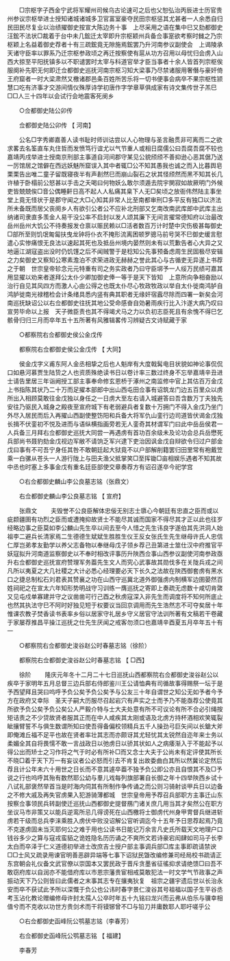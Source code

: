 <!-- { "loadSidebar": true } -->
　　□宗枢字子西金宁武将军耀州司候乌古论速可之后也父恕弘治丙辰进士历官贵州参议宗枢举进士授知诸城诸城多卫官富室豪夺民田宗枢惩其尤甚者一人余悉自归民田民尽复业以治绩擢御史按宣大陈边务十事　上尽采用之语在集中巳又劾都御史汪鋐不法状□裁着于台中未几鋐迁太宰即升宗枢颖州兵备佥事寔欲考察时雠之乃宗枢颖上名益着御史荐者十有三疏鋐竟无隙施焉鋐罢乃升河南参议副使会　上谒陵承天诸守臣率以罪系乃迁宗枢参政顷之再迁按察使有扈从功方召用以母忧归会虏入山西大掠至平阳抚镇多以不职谴罢时太宰与科道官举才臣当事者十余人皆首列宗枢俟服阕补先职无何即迁佥都御史巡抚河南宗枢习知大梁事乃尽禁诸服用奢僭与豪奸倚王府窟者一时大梁肃然又檄诸郡邑条百姓所苦乐将一切书便事会病卒不果宗枢性颕慧口吃有济事才交游间情仪殊厚诗学初唐作字学章草俱成家有诗文集传世子羔巳□□人三十四年以会试行会地震客死阌乡 

　　○佥都御史陆公卯传 

　　佥都御史陆公卯传 【 河南】 

　　公名□字秀卿嘉善人读书耻时师训诂尝以人心物理与圣言融贯非可离而二之欲求畧去名筌直车丸住哲而发愤笃行谊尤以气节重人或相日腐儒公曰吾腐吾腐不较也嘉靖丙戌举进士授南京刑部主事道自河间郡守某见公貌颀颀不善抑逊心恶其倨乃送一厉馆居之馆僻在西远妖魅所窟误入其中者辄□公不知其愚我也诚之而入比暮舆皂栗栗告出唯二童子留既寝夜半有声剨然巳而崩山裂石之状其怪颀然而黑不知其长几许植于卧榻前公怒甚以手击之夭喝曰何物妖么敢尔须遁去院宇閴寂如故厥明门外候吏皆兢兢俟□音公偶睡鼾日高不起人人私痛其臬下人无□矣顷之放衙伟然陆主事坐堂上竟无怪状于是郡守闻之大□心知其非常人比至南都审刑□多平反有独□以济法所未备既而居父丧阕乡人有欲引公者公不应补北刑部又乞南改南武库郎中武库主出纳诸司隶直多羡金人易干没公率不启封以发人颂其廉下无间言擢常德知府以治最改岳州岳州大饥公不待奏报发仓禀以赈民赖以□活者数百万计时楚中灾伤极甚每御史□部所至则饥氓匍匐扶曳龙钟将仆衣不掩形流离困顿罗骢马前号哭不巳御史缓言慰遣心实惨痛恨无良法以速起其死也及抵岳州境内晏然则未有以荒歉告者心大异之又地逼江湖寇盗出没时仍饥馑之后不闻贼警于是稔知公先事预备虑周生民固极尽安辑之力矣御史又察知公寒素澹泊不求荣进政无赫赫之誉此其心与古循吏无异遂上书荐之于朝　世宗皇帝轸念元元特重有司之务实政者乃曰守臣垹予一人绥万民绩可嘉其用显擢以劝来者遂拜公太仆少卿加御史俸一等于是天下皆知　上意所向争相奋励以治行自见其风四方而激人心由公得之也既太仆尽心牧政牧政以举自太仆徙南鸿胪自鸿胪徙南光禄稽检会计条绪具悉内竖有典其职者无缘奸宿蠧尽除而四署一新矣会河南巡抚缺诏公以右佥都御史往抚其地公受命感奋自効暑雨疾行比入汴遂大病乃叹曰宣劳毕命以上报　天子微臣责也其不得竭犬马之力以负初志臣死且有余愧不得巳乞骸骨归归三月而卒年五十五所著有风雅辑畧传习辨疑古文诗赋藏于家 

　　○都察院右佥都御史侯公金戊传 

　　都察院右佥都御史侯公金戊传 【 大同】 

　　侯金戊字义甫东阿人金丞相挚之后也人魁岸有大度戟髯电目状貌如神论事侃侃口如悬河慕贾生陆贽之人也资质殊绝读书日以卷计率三数过终身不忘举嘉靖辛丑进士请告里居三年诣阙授工部主事奉命修玄恩桥于涿州之南监修中官上其估百万金戊上书指陈其状乃二十万而足擢本部郎中出山西屯田佥事有诏筑龙门边五百里众以虏所出入相顾莫敢往金戊独以身任之一日虏大至左右请入城避答曰吾含数万丁夫独先安往乃驱民入城身之殿夜至宣府城下有老弱避兵者复数十万拥门不得入金戊乃坐门外尽入居民而后入再擢山西副使整饬阳和兵备大将军仇山銮行边司道皆伏谒金戊独长揖不伏銮初不悦及进而与语纵横指画旁若无人銮奇其材谓军门曰此中岳岳侯君一人兵备三月拜右佥都御史巡抚大同尝一再遇虏有首功百余级未及论功会总兵岳懋死兵部尚书聂豹劾金戊视边军敝不请饷乏军兴逮下吏治因讽金戊自辩欲令归过户部金戊曰事有不可吾宁身任其咎不敢朝廷起大狱竟不以户部解削籍罢归田里常有袍戴笠乘一白骡从苍头一人游行陇上与田夫渔父抵掌笑□至挥锄□亩相娱乐遇者不知其故中丞也时塞上多事金戊有重名廷臣部使交章奏荐方有诏召遂卒今祀学宫 

　　○右佥都御史麟山李公良墓志铭（张鼎文） 

　　右佥都御史麟山李公良墓志铭 【 宣府】 

　　张鼎文 
　　夫毁誉不公良臣解体忠佞无别志士隳心今朝廷有忠直之臣而或以疵颣疆圉有功烈之臣而或遭掩抑故贤士不能尽其诚而国家不得尽其才正以此也往岁经略边事之臣莫如李公麟山先生卒以间去至今人惜之先生讳良字遂伯其先洪洞人始祖李二避兵长清家焉二生德德生斌斌生胜胜生仪王反女张氏生先生继母许氏人忠信仁厚岂弟孝友勤学以养父志备物以奉继母戊子领乡荐己丑第进士筮仕汉中府推官平妖寇拟升河南道监察御史以不奉时相改评事历升陜西佥事山西参议副使河南参政亟升右佥都御史巡抚宣府赞理军务葢先生文人而究心武事故其勋伐多在关陇兵戎之间凡所以夷夏之大几社稷之大计必悉心经理要必天下长久之法故在陜西御套虏有黑水口之捷总制松石刘君表其赞襄之功在山西守巡冀北道外御强虏内制横军边圉晏然百姓祠祀之在宣太六年知形势明战守习训练一膺巡抚之寄即上奏疏无虑数十咸切肯綮又见屯戍单寡建并守之议凿凿可行己酉之秋虏寇深入非先生而调度将不知何所底止也然其执法守巳不阿时好独见短于权要议当回京调用而先生浩然志不可夺矣居十年惟课农教子焚香读书表率乡俗以居家守礼居乡守义居官守法训所著有文稿若干卷藏于家屡荐推昌平操江巡抚之仕先生厌闻之戒客勿须口也嘉靖辛酉夏五月卒年五十有一 

　　○都察院右佥都御史浚谷赵公时春墓志铭（徐阶） 

　　都察院右佥都御史浚谷赵公时春墓志铭 【 □西】 

　　徐阶 
　　隆庆元年冬十二月二十七日巡抚山西都察院右佥都御史浚谷赵公以疾卒于家明年五月总督三边兵部右侍郎鉴川王公请恤典有司循故事得赐祭一坛于是予西望拜且哭曰呜呼予负公矣予负公矣予与公友三十年自谓世之知公无如予者今予方在政府又幸际　圣天子嗣大历服尽召起岩穴有声实之士而予乃不能亟荐公使竟其所欲予负公矣予负公矣公人严毅介特与士大夫处意有所不可议论有所不合必引绳按矩诘责之不少贷故贤者服其正而在中人咸疾其太刚或语及北虏方持杯酒相欢笑辄裂眦攘臂誓不与俱生数谓所知曰使吾得备偏校领精兵五千人操劲弓巨矢间以长鎗大斧即俺滩丘福不足平也故在贤者率壮其志而亦颇讶其尤轻忧其太锐然自迩年来士务以柔媚全其自将畏懦不敢一言战政日以弛虏日以骄其状如人之病痿渐入于不能起予以得公出而矫士之习作将之气于时必有所补□而又念士大夫于公尚未有定评使其所长不晓□着于天下万一有妄议者公必怒而引去不肯复出故委曲白其所以然冀论定然后荐且计公年未六十用世之日长而不意其遽卒葢不独予负公即公亦且自恨其不及□予说之行也呜呼其殆有数然耶公幼与羣儿戏每列旗部署自长御之年十四举陜西乡试十八试礼部褒然举首当是时海内伺其有所制作争传诵之而公则习骑射谈甲兵日以边备之不修大戚及再失官虏果入犯游骑薄都城　世宗皇帝用予荐召兵部职方主事迁山东按察佥事领民兵转副使迁巡抚山西都御史提督鴈门诸关庶几用当其才矣然公在职方坐议马市非策又以能兵逆鸾所忌几得谤死在山西檄将士御虏代州身甲冑督兵继进斩虏若干级而总兵李涞乘胜入虏伏中败没诏解公官听调迄今十五年予日思荐起焉乃竟不克遂虏固未当灭耶何公之难于用也公读书日能记万余言凡史氏所载天文地理户口钱谷多少之算与寇戎蛮貊之诡姓隐名历历诵之不爽所文若诗豪宕闳肆如司马子长李太白而卒泽于仁义道德初举进士改庶吉士授户部主事调兵部□库主事即疏请禁谀□□士风又疏录用谏官明善恶辟异端等七事下诏狱民曁改编修兼司经局校书疏请正东宫朝会礼仪备文武官僚以崇国本又罢民政于晋斥贪墨省征徭抑求请绝馈□曰吾不敢窃府库以自润亦不能借府库以市恩宗藩贵宦相戒莫敢犯法一时文学气节政事之声振动天下乃公则皆曰此儒者之末事其志专在攘夷狄复　祖宗之疆宇遗后世以长治永安而卒不获试此予所以深慨于负公也公讳时春字景仁浚谷其号祖福以国子生平谷丞考玉沾化教论赠编修母许封太孺人公卒时年五十九铭曰龙兴而云弗从伯乐与骥幸相值兮而不克收以功世方贵剑术而干将镆铘曾不□与铅刀并庸数耶人耶吁嗟乎公 

　　○右佥都御史函峰阮公鹗墓志铭（李春芳） 

　　右佥都御史函峰阮公鹗墓志铭 【 福建】 

　　李春芳 
